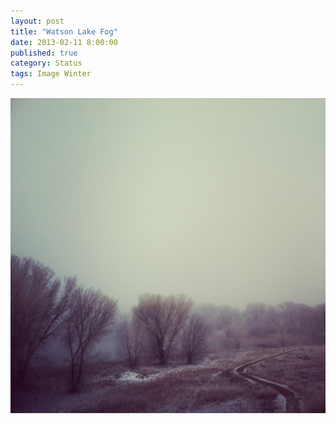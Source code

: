 ```yaml
---
layout: post
title: "Watson Lake Fog"
date: 2013-02-11 8:00:00
published: true
category: Status
tags: Image Winter
---
```


![Watson Lake Fog](/assets/2013/02/20130211-090629.jpg)
